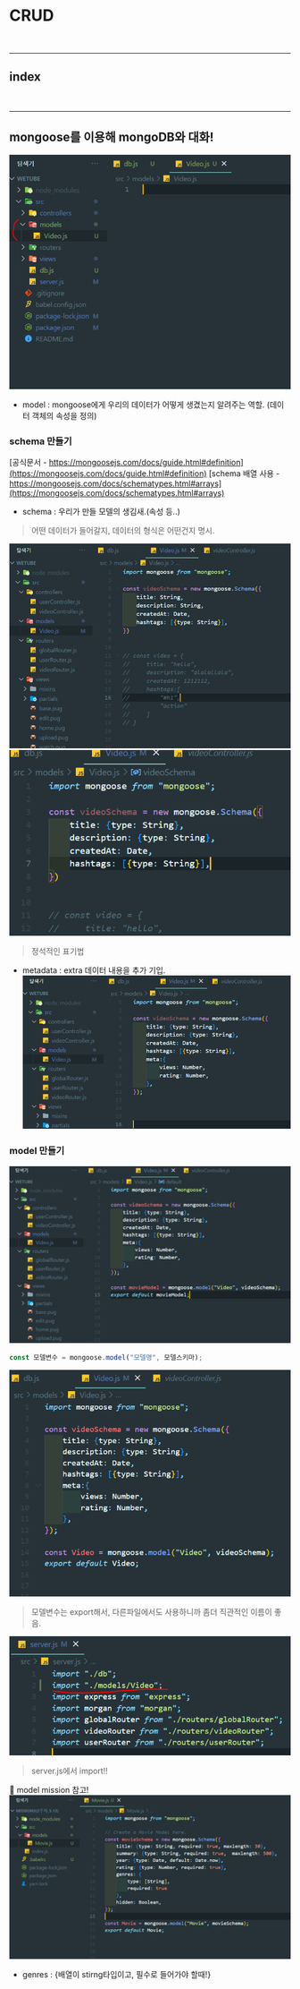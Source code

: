 # CRUD



<br>

---

## index


<br>


---

## mongoose를 이용해 mongoDB와 대화!

![d](/Image/Express/d36.PNG)

* model : mongoose에게 우리의 데이터가 어떻게 생겼는지 알려주는 역할. (데이터 객체의 속성을 정의)

### schema 만들기

[공식문서 - https://mongoosejs.com/docs/guide.html#definition](https://mongoosejs.com/docs/guide.html#definition)
[schema 배열 사용 - https://mongoosejs.com/docs/schematypes.html#arrays](https://mongoosejs.com/docs/schematypes.html#arrays)

* schema : 우리가 만들 모델의 생김새.(속성 등..)
> 어떤 데이터가 들어갈지, 데이터의 형식은 어떤건지 명시.

![d](/Image/Express/d37.PNG)
![d](/Image/Express/d38.PNG)
> 정석적인 표기법

* metadata : extra 데이터 내용을 추가 기입.
![d](/Image/Express/d39.PNG)


### model 만들기

![d](/Image/Express/d40.PNG)

```js
const 모델변수 = mongoose.model("모델명", 모델스키마);
```

![d](/Image/Express/d41.PNG)
> 모델변수는 export해서, 다른파일에서도 사용하니까 좀더 직관적인 이름이 좋음.

![d](/Image/Express/d42.PNG)
> server.js에서 import!!


🔎 model mission 참고!
![d](/Image/Express/d43.PNG)

* genres : {배열이 stirng타입이고, 필수로 들어가야 할때!}

<br>
<br>
<br>

###